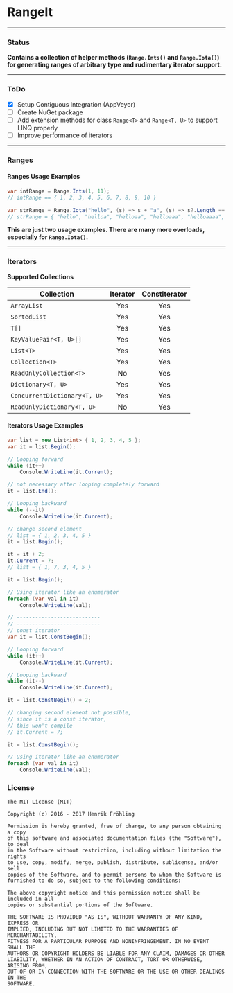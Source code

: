 RangeIt
===

---
### Status
**Contains a collection of helper methods (`Range.Ints()` and `Range.Iota()`) for generating ranges of arbitrary type and rudimentary iterator support.**

---

### ToDo

- [x] Setup Contiguous Integration (AppVeyor)
- [ ] Create NuGet package
- [ ] Add extension methods for class `Range<T>` and `Range<T, U>` to support LINQ properly
- [ ] Improve performance of iterators

---

### Ranges

#### Ranges Usage Examples
```csharp
var intRange = Range.Ints(1, 11);
// intRange == { 1, 2, 3, 4, 5, 6, 7, 8, 9, 10 }

var strRange = Range.Iota("hello", (s) => s + "a", (s) => s?.Length == 10);
// strRange = { "hello", "helloa", "helloaa", "helloaaa", "helloaaaa", "helloaaaaa" }
```

**This are just two usage examples. There are many more overloads, especially for `Range.Iota()`.**

---

### Iterators

**Supported Collections**

| Collection                   | Iterator | ConstIterator |
|------------------------------|:--------:|:-------------:|
| `ArrayList`                  |    Yes   |      Yes      |
| `SortedList`                 |    Yes   |      Yes      |
| `T[]`                        |    Yes   |      Yes      |
| `KeyValuePair<T, U>[]`       |    Yes   |      Yes      |
| `List<T>`                    |    Yes   |      Yes      |
| `Collection<T>`              |    Yes   |      Yes      |
| `ReadOnlyCollection<T>`      |    No    |      Yes      |
| `Dictionary<T, U>`           |    Yes   |      Yes      |
| `ConcurrentDictionary<T, U>` |    Yes   |      Yes      |
| `ReadOnlyDictionary<T, U>`   |    No    |      Yes      |

#### Iterators Usage Examples
```csharp
var list = new List<int> { 1, 2, 3, 4, 5 };
var it = list.Begin();

// Looping forward
while (it++)
    Console.WriteLine(it.Current);

// not necessary after looping completely forward
it = list.End();

// Looping backward
while (--it)
    Console.WriteLine(it.Current);

// change second element
// list = { 1, 2, 3, 4, 5 }
it = list.Begin();

it = it + 2;
it.Current = 7;
// list = { 1, 7, 3, 4, 5 }

it = list.Begin();

// Using iterator like an enumerator
foreach (var val in it)
    Console.WriteLine(val);

// ---------------------------
// ---------------------------
// const iterator
var it = list.ConstBegin();

// Looping forward
while (it++)
    Console.WriteLine(it.Current);

// Looping backward
while (it--)
    Console.WriteLine(it.Current);

it = list.ConstBegin() + 2;

// changing second element not possible,
// since it is a const iterator,
// this won't compile
// it.Current = 7;

it = list.ConstBegin();

// Using iterator like an enumerator
foreach (var val in it)
    Console.WriteLine(val);
```

### License
```
The MIT License (MIT)

Copyright (c) 2016 - 2017 Henrik Fröhling

Permission is hereby granted, free of charge, to any person obtaining a copy
of this software and associated documentation files (the "Software"), to deal
in the Software without restriction, including without limitation the rights
to use, copy, modify, merge, publish, distribute, sublicense, and/or sell
copies of the Software, and to permit persons to whom the Software is
furnished to do so, subject to the following conditions:

The above copyright notice and this permission notice shall be included in all
copies or substantial portions of the Software.

THE SOFTWARE IS PROVIDED "AS IS", WITHOUT WARRANTY OF ANY KIND, EXPRESS OR
IMPLIED, INCLUDING BUT NOT LIMITED TO THE WARRANTIES OF MERCHANTABILITY,
FITNESS FOR A PARTICULAR PURPOSE AND NONINFRINGEMENT. IN NO EVENT SHALL THE
AUTHORS OR COPYRIGHT HOLDERS BE LIABLE FOR ANY CLAIM, DAMAGES OR OTHER
LIABILITY, WHETHER IN AN ACTION OF CONTRACT, TORT OR OTHERWISE, ARISING FROM,
OUT OF OR IN CONNECTION WITH THE SOFTWARE OR THE USE OR OTHER DEALINGS IN THE
SOFTWARE.
```
